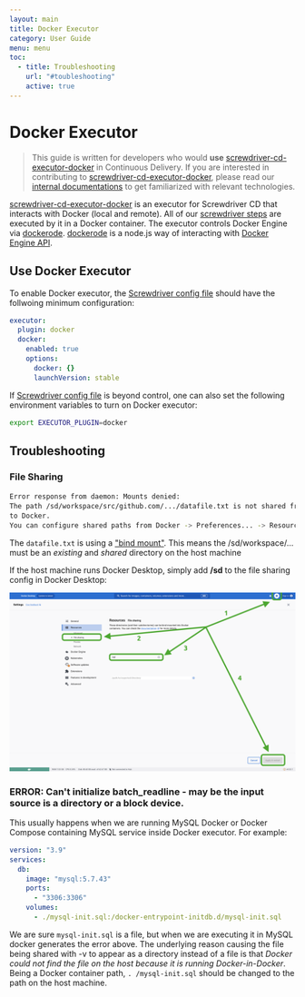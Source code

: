 ```yaml
---
layout: main
title: Docker Executor
category: User Guide
menu: menu
toc:
  - title: Troubleshooting
    url: "#toubleshooting"
    active: true
---
```


Docker Executor
===============

> This guide is written for developers who would **use** [screwdriver-cd-executor-docker] in Continuous Delivery. If you
> are interested in contributing to [screwdriver-cd-executor-docker], please read our
  [internal documentations](../contributing/components/executor-docker) to get familiarized with relevant technologies.

[screwdriver-cd-executor-docker] is an executor for Screwdriver CD that interacts with Docker (local and remote). All of
our [screwdriver steps] are executed by it in a Docker container. The executor controls Docker Engine via [dockerode]. 
[dockerode] is a node.js way of interacting with [Docker Engine API].

Use Docker Executor
-------------------

To enable Docker executor, the [Screwdriver config file] should have the follwoing minimum configuration:

```yaml
executor:
  plugin: docker
  docker:
    enabled: true
    options:
      docker: {}
      launchVersion: stable
```

If [Screwdriver config file] is beyond control, one can also set the following environment variables to turn on Docker
executor:

```bash
export EXECUTOR_PLUGIN=docker
```

Troubleshooting
---------------

### File Sharing

```bash
Error response from daemon: Mounts denied:
The path /sd/workspace/src/github.com/.../datafile.txt is not shared from the host and is not known 
to Docker.
You can configure shared paths from Docker -> Preferences... -> Resources -> File Sharing.
```

The `datafile.txt` is using a ["bind mount"](https://stackoverflow.com/a/40005871). This means the /sd/workspace/...
must be an _existing_ and _shared_ directory on the host machine

If the host machine runs Docker Desktop, simply add **/sd** to the file sharing config in Docker Desktop:

![Configuring File Sharing on Docker Desktop](assets/configure-file-sharing.png)

### ERROR: Can't initialize batch_readline - may be the input source is a directory or a block device.

This usually happens when we are running MySQL Docker or Docker Compose containing MySQL service inside Docker executor.
For example:

```yaml
version: "3.9"
services:
  db:
    image: "mysql:5.7.43"
    ports:
      - "3306:3306"
    volumes:
      - ./mysql-init.sql:/docker-entrypoint-initdb.d/mysql-init.sql
```

We are sure `mysql-init.sql` is a file, but when we are executing it in MySQL docker generates the error above. The 
underlying reason causing the file being shared with -v to appear as a directory instead of a file is that _Docker
could not find the file on the host because it is running Docker-in-Docker_. Being a Docker container path, `.
/mysql-init.sql` should be changed to the path on the host machine.

[Docker Engine API]: https://docs.docker.com/engine/api/
[dockerode]: https://github.com/apocas/dockerode

[screwdriver-cd-executor-docker]: https://github.com/QubitPi/screwdriver-cd-executor-docker
[screwdriver steps]: https://qubitpi.github.io/screwdriver-cd-guide/user-guide/quickstart#steps
[Screwdriver config file]: https://github.com/QubitPi/screwdriver-cd-screwdriver/blob/master/config/default.yaml

